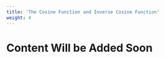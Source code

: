 ```yaml
---
title: 'The Cosine Function and Inverse Cosine Function'
weight: 4
---
```


# Content Will be Added Soon